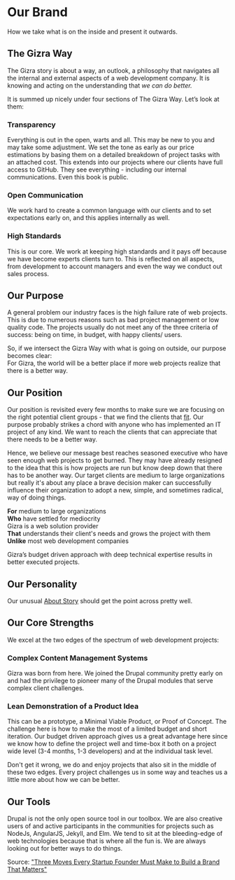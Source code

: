 # Our Brand
How we take what is on the inside and present it outwards.  

## The Gizra Way

The Gizra story is about a way, an outlook, a philosophy that navigates all the internal and external aspects of a web development company. It is knowing and acting on the understanding that *we can do better.*

It is summed up nicely under four sections of The Gizra Way. Let’s look at them:

### Transparency  

Everything is out in the open, warts and all.  This may be new to you and may take some adjustment. We set the tone as early as our price estimations by basing them on a detailed breakdown of project tasks with an attached cost. This extends into our projects where our clients have full access to GitHub. They see everything - including our internal communications. Even this book is public. 

### Open Communication

We work hard to create a common language with our clients and to set expectations early on, and this applies internally as well.  

### High Standards

This is our core. We work at keeping high standards and it pays off because we have become experts clients turn to. This is reflected on all aspects, from development to account managers and even the way we conduct out sales process.

## Our Purpose

A general problem our industry faces is the high failure rate of web projects. This is due to numerous reasons such as bad project management or low quality code. The projects usually do not meet any of the three criteria of success: being on time, in budget, with happy clients/ users. 

So, if we intersect the Gizra Way with what is going on outside, our purpose becomes clear:  
For Gizra, the world will be a better place if more web projects realize that there is a better way.

## Our Position

Our position is revisited every few months to make sure we are focusing on the right potential client groups - that we find the clients that [fit](http://www.gizra.com/fit/). Our purpose probably strikes a chord with anyone who has implemented an IT project of any kind. We want to reach the clients that can appreciate that there needs to be a better way.

Hence, we believe our message best reaches seasoned executive who have seen enough web projects to get burned. They may have already resigned to the idea that this is how projects are run but know deep down that there has to be another way. Our target clients are medium to large organizations but really it's about any place a brave decision maker can successfully influence their organization to adopt a new, simple, and sometimes radical, way of doing things.

**For** medium to large organizations  
**Who** have settled for mediocrity  
Gizra is a web solution provider  
**That** understands their client's needs and grows the project with them  
**Unlike** most web development companies

Gizra’s budget driven approach with deep technical expertise results in better executed projects.

## Our Personality

Our unusual [About Story](http://www.gizra.com/content/the-about-story/) should get the point across pretty well.

## Our Core Strengths

We excel at the two edges of the spectrum of web development projects:

### Complex Content Management Systems

Gizra was born from here. We joined the Drupal community pretty early on and had the privilege to pioneer many of the Drupal modules that serve complex client challenges.

### Lean Demonstration of a Product Idea

This can be a prototype, a Minimal Viable Product, or Proof of Concept. The challenge here is how to make the most of a limited budget and short iteration. Our budget driven approach gives us a great advantage here since we know how to define the project well and time-box it both on a project wide level (3-4 months, 1-3 developers) and at the individual task level.

Don't get it wrong, we do and enjoy projects that also sit in the middle of these two edges. Every project challenges us in some way and teaches us a little more about how we can be better.

## Our Tools
Drupal is not the only open source tool in our toolbox. We are also creative users of and active participants in the communities for projects such as NodeJs, AngularJS, Jekyll, and Elm. We tend to sit at the bleeding-edge of web technologies because that is where all the fun is. We are always looking out for better ways to do things.

Source: ["Three Moves Every Startup Founder Must Make to Build a Brand That Matters"](http://firstround.com/review/three-moves-every-startup-founder-must-make-to-build-a-brand-that-matters/)
